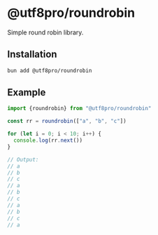 # @utf8pro/roundrobin

Simple round robin library.

## Installation
```bash
bun add @utf8pro/roundrobin
```

## Example

```typescript
import {roundrobin} from "@utf8pro/roundrobin"

const rr = roundrobin(["a", "b", "c"])

for (let i = 0; i < 10; i++) {
  console.log(rr.next())
}

// Output:
// a
// b
// c
// a
// b
// c
// a
// b
// c
// a
```
